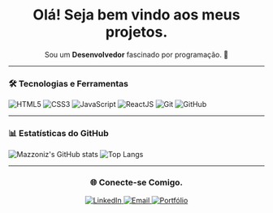<h1 align="center">Olá! Seja bem vindo aos meus projetos.</h1>

<p align="center">
  Sou um <strong>Desenvolvedor</strong> fascinado por programação. 🚀
</p>

---

### 🛠️ Tecnologias e Ferramentas
<p>
  <img src="https://img.shields.io/badge/HTML5-orange?logo=html5&logoColor=white" alt="HTML5">
  <img src="https://img.shields.io/badge/CSS3-blue?logo=css3&logoColor=white" alt="CSS3">
  <img src="https://img.shields.io/badge/JavaScript-yellow?logo=javascript&logoColor=black" alt="JavaScript">
  <img src="https://img.shields.io/badge/ReactJS-61DAFB?logo=react&logoColor=black" alt="ReactJS">
  <img src="https://img.shields.io/badge/Git-F05032?logo=git&logoColor=white" alt="Git">
  <img src="https://img.shields.io/badge/GitHub-181717?logo=github&logoColor=white" alt="GitHub">
</p>

---

### 📊 Estatísticas do GitHub
![Mazzoniz's GitHub stats](https://github-readme-stats.vercel.app/api?username=Mazzoniz&show_icons=true&count_private=true&hide_title=true&theme=radical&border_radius=10)
![Top Langs](https://github-readme-stats.vercel.app/api/top-langs/?username=Mazzoniz&langs_count=10&layout=compact&theme=dark)

---

<!--
### 💻 Projetos em Destaque
- 🔗 [**Projeto 1**](https://github.com/Mazzoniz/projeto1): Uma breve descrição do que o projeto faz.
- 🔗 [**Projeto 2**](https://github.com/Mazzoniz/projeto2): Destaque para tecnologias utilizadas.
- 🔗 [**Projeto 3**](https://github.com/Mazzoniz/projeto3): Alguma funcionalidade interessante.

---

-->

### <h3 align="center">🌐 Conecte-se Comigo.</h3>
<p align="center">
 <a href="https://www.linkedin.com/in/gustavo-mazoni" target="_blank">
  <img src="https://img.shields.io/badge/LinkedIn-blue?logo=linkedin&logoColor=white" alt="LinkedIn">
</a>
  <a href="mailto:mazoni.gustavo.s@gmail.com" target="_blank">
    <img src="https://img.shields.io/badge/Email-red?logo=gmail&logoColor=white" alt="Email">
  </a>
  <a href="https://seusite.com" target="_blank">
    <img src="https://img.shields.io/badge/Portfólio-green?logo=google-chrome&logoColor=white" alt="Portfólio">
  </a>
</p>
